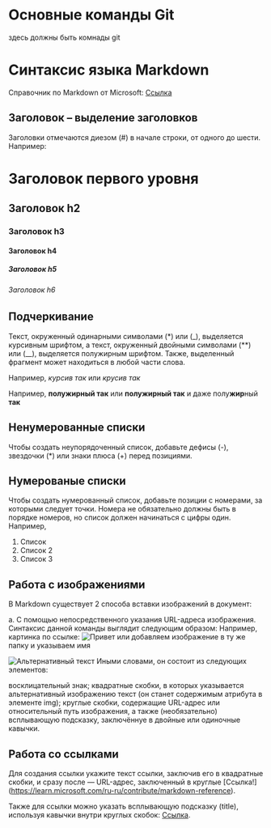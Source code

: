 # Основные команды Git

здесь должны быть комнады git

# Синтаксис языка Markdown

Справочник по Markdown от Microsoft:
[Ссылка](https://learn.microsoft.com/ru-ru/contribute/markdown-reference)

## Заголовок – выделение заголовков

Заголовки отмечаются диезом (#) в начале строки, от одного до шести. Например:

# Заголовок первого уровня #
## Заголовок h2
### Заголовок h3
#### Заголовок h4
##### Заголовок h5
###### Заголовок h6

## Подчеркивание

Текст, окруженный одинарными символами (*) или (_), выделяется курсивным шрифтом, а текст, окруженный двойными символами (**) или (__), выделяется полужирным шрифтом. Также, выделенный фрагмент может находиться в любой части слова. 

Например, *курсив так* или _крусив так_

Например, **полужирный так** или __полужирный так__ и даже полу**жир**ный **так**

## Ненумерованные списки

Чтобы создать неупорядоченный список, добавьте дефисы (-), звездочки (*) или знаки плюса (+) перед позициями.

## Нумерованые списки

Чтобы создать нумерованный список, добавьте позиции с номерами, за которыми следует точки. Номера не обязательно должны быть в порядке номеров, но список должен начинаться с цифры один.
Например,
1. Список 
2. Список 2
3. Список 3

## Работа с изображениями

В Markdown существует 2 способа вставки изображений в документ:

a. С помощью непосредственного указания URL-адреса изображения. Синтаксис данной команды выглядит следующим образом:
Например, картинка по ссылке:
![Привет](https://instapik.ru/wp-content/uploads/2020/10/privet-21.jpg)
или добавляем изображение в ту же папку и указываем имя

![Альтернативный текст](%D0%9F%D1%80%D0%B8%D0%B2%D0%B5%D1%82.png "Подсказка")
Иными словами, он состоит из следующих элементов:

восклицательный знак; квадратные скобки, в которых указывается альтернативный изображению текст (он станет содержимым атрибута в элементе img);
круглые скобки, содержащие URL-адрес или относительный путь изображения, а также (необязательно) всплывающую подсказку, заключённуе в двойные или одиночные кавычки.

## Работа со ссылками

 Для создания ссылки укажите текст ссылки, заключив его в квадратные скобки, и сразу после — URL-адрес, заключенный в круглые [Ссылка!] (https://learn.microsoft.com/ru-ru/contribute/markdown-reference). 
 
 Также для ссылки можно указать всплывающую подсказку (title), используя кавычки внутри круглых скобок: [Ссылка](https://learn.microsoft.com/ru-ru/contribute/markdown-reference).